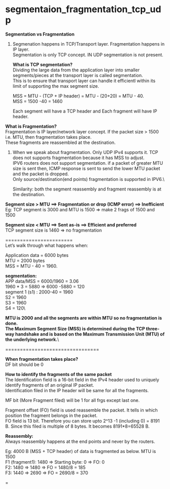 # segmentaion_fragmentation_tcp_udp

**Segmentation vs Fragmentation**

1) Segmenation happens in TCP/Transport layer. Fragmentation happens in IP layer. \
   Segmentation is only TCP concept. IN UDP segmentation is not present.

   **What is TCP segmentation?** \
   Dividing the large data from the application layer into smaller segments/pieces at the transport layer is called segmentation.\
   This is to ensure that transport layer can handle it efficientl within its limit of supporting the max segment size.

   MSS = MTU - (TCP + IP header) = MTU - (20+20) = MTU - 40.\
   MSS = 1500 -40 = 1460

   Each segment will have a TCP header and Each fragment will have IP header.

**What is Fragmentation?**\
Fragmentation is IP layer/network layer concept. If the packet size > 1500 i.e. MTU, then fragmentation takes place.\
These fragments are reassembled at the destination.

1) When we speak about fragmentation. Only UDP IPv4 supports it. TCP does not supports fragmentation because it has MSS to adjust.\
   IPV6 routers does not support segmentation. if a packet of greater MTU size is sent then, ICMP response is sent to send the lower MTU packet and the packet is dropped.\
   Only source/destination(end points) fragmentation is supported in IPV6.\

   Similarity: both the segment reassembly and fragment reassembly is at the destination.

**Segment size > MTU ==>	Fragmentation or drop (ICMP error) ==>	Inefficient**\
Eg: TCP segment is 3000 and MTU is 1500 => make 2 frags of 1500 and 1500

**Segment size < MTU ==>	Sent as-is ==>	Efficient and preferred**\
TCP segment size is 1460 => no fragmentation

=======================\
Let’s walk through what happens when:

Application data = 6000 bytes\
MTU = 2000 bytes\
MSS = MTU - 40 = 1960.

**segmentation:**\
APP data/MSS = 6000/1960 = 3.06\
1960 * 3 = 5880 => 6000 -5880 = 120\
segment 1 (s1) : 2000-40 = 1960\
S2 = 1960\
S3 = 1960\
S4 = 120\

**MTU is 2000 and all the segments are within MTU so no fragmentation is done.\
The Maximum Segment Size (MSS) is determined during the TCP three-way handshake and is based on the Maximum Transmission Unit (MTU) of the underlying network.**\

================================

**When fragmentation takes place?**\
DF bit should be 0

**How to identify the fragments of the same packet**\
The Identification field is a 16-bit field in the IPv4 header used to uniquely identify fragments of an original IP packet.\
Identification filed in the IP header will be same for all the fragments.

MF bit (More Fragment filed) will be 1 for all frgs except last one.

Fragment offset (FO) field is used reassemble the packet. It tells in which position the fragment belongs in the packet.\
FO field is 13 bit. Therefore you can store upto 2^13 -1 (including 0) = 8191 B. Since this filed is multiple of 8 bytes. It becomes 8191*8=65528 B.

**Reassembly:**\
Always reassembly happens at the end points and never by the routers.

Eg:
4000 B (MSS + TCP header) of data is fragmented as below. MTU is 1500\
F1 (fragment1): 1480 => Starting byte: 0 => FO: 0\
F2: 1480 =>                 1480 => FO = 1480/8 = 185\
F3: 1440 =>                 2690 => FO = 2690/8 = 370

=
